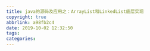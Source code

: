 ```yaml
---
title: java的源码及应用之：ArrayList和LinkedList底层实现
copyright: true
abbrlink: a98fb2c4
date: 2019-10-02 12:32:50
tags:
categories:
---
```

